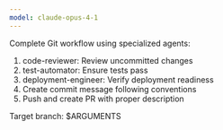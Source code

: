 ```yaml
---
model: claude-opus-4-1
---
```


Complete Git workflow using specialized agents:

1. code-reviewer: Review uncommitted changes
2. test-automator: Ensure tests pass
3. deployment-engineer: Verify deployment readiness
4. Create commit message following conventions
5. Push and create PR with proper description

Target branch: $ARGUMENTS
